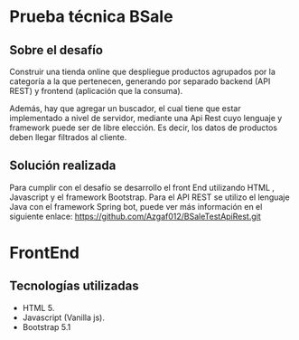 # Prueba técnica BSale

## Sobre el desafío

Construir una tienda online que despliegue productos agrupados por la categoría a la que pertenecen, generando por separado backend (API REST) y frontend (aplicación que la consuma).

Además, hay que agregar un buscador, el cual tiene que estar implementado a nivel de servidor, mediante una Api Rest cuyo lenguaje y framework puede ser de libre elección. Es decir, los datos de productos deben llegar filtrados al cliente.

## Solución realizada

Para cumplir con el desafío se desarrollo el front End utilizando HTML , Javascript y el framework Bootstrap. 
Para el API REST se utilizo  el lenguaje Java con el framework Spring bot, puede ver más información en el siguiente enlace: https://github.com/Azgaf012/BSaleTestApiRest.git

# FrontEnd

## Tecnologías utilizadas

- HTML 5.
- Javascript (Vanilla js).
- Bootstrap 5.1



